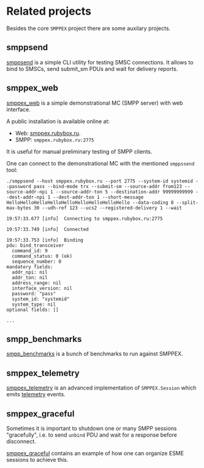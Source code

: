 # Related projects

Besides the core `SMPPEX` project there are some auxilary projects.

## smppsend

[smppsend](https://github.com/funbox/smppsend) is a simple CLI utility
for testing SMSC connections. It allows to bind to SMSCs, send submit_sm
PDUs and wait for delivery reports.

## smppex_web

[smppex_web](https://github.com/savonarola/smppex_web) is a simple demonstrational MC (SMPP server)
with web interface.

A public installation is available online at:
* Web: [smppex.rubybox.ru](https://smppex.rubybox.ru).
* SMPP: `smppex.rubybox.ru:2775`

It is useful for manual preliminary testing of SMPP clients.

One can connect to the demonstrational MC with the mentioned `smppssend` tool:

```
./smppsend --host smppex.rubybox.ru --port 2775 --system-id systemid --password pass --bind-mode trx --submit-sm --source-addr from123 --source-addr-npi 1 --source-addr-ton 5 --destination-addr 99999999999 --dest-addr-npi 1 --dest-addr-ton 1 --short-message  HelloHelloHelloHelloHelloHelloHelloHelloHello --data-coding 8 --split-max-bytes 30 --udh-ref 123 --ucs2 --registered-delivery 1 --wait

19:57:33.677 [info]  Connecting to smppex.rubybox.ru:2775

19:57:33.749 [info]  Connected

19:57:33.753 [info]  Binding
pdu: bind_transceiver
  command_id: 9
  command_status: 0 (ok)
  sequence_number: 0
mandatory fields:
  addr_npi: nil
  addr_ton: nil
  address_range: nil
  interface_version: nil
  password: "pass"
  system_id: "systemid"
  system_type: nil
optional fields: []

...
```

## smpp_benchmarks

[smpp_benchmarks](https://github.com/savonarola/smpp_benchmarks) is a bunch of
benchmarks to run against SMPPEX.

## smppex_telemetry

[smppex_telemetry](https://github.com/savonarola/smppex_telemetry) is an advanced
implementation of `SMPPEX.Session` which emits [telemetry](https://github.com/beam-telemetry/telemetry) events.

## smppex_graceful

Sometimes it is important to shutdown one or many SMPP sessions "gracefully",
i.e. to send `unbind` PDU and wait for a response before disconnect.

[smppex_graceful](https://github.com/savonarola/smppex_graceful) contains an example
of how one can organize ESME sessions to achieve this.


